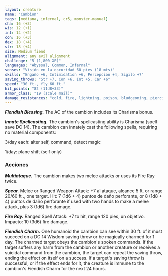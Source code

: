 ```yaml
---
layout: creature
name: "Cambion"
tags: [mediana, infernal, cr5, monster-manual]
cha: 16 (+3)
wis: 12 (+1)
int: 14 (+2)
con: 16 (+3)
dex: 18 (+4)
str: 18 (+4)
size: Medium fiend
alignment: any evil alignment
challenge: "5 (1,800 XP)"
languages: "Abyssal, Common, Infernal"
senses: "Visión en la oscuridad 60 pies (18 mts)"
skills: "Engaño +6, Intimidation +6, Percepción +4, Sigilo +7"
saving_throws: "Str +7, Con +6, Int +5, Car +6"
speed: "30 ft., fly 60 ft."
hit_points: "82 (11d8+33)"
armor_class: "19 (scale mail)"
damage_resistances: "cold, fire, lightning, poison, bludgeoning, piercing, and slashing from nonmagical weapons"
---
```


***Fiendish Blessing.*** The AC of the cambion includes its Charisma bonus.

***Innate Spellcasting.*** The cambion's spellcasting ability is Charisma (spell save DC 14). The cambion can innately cast the following spells, requiring no material components:

3/day each: alter self, command, detect magic

1/day: plane shift (self only)

### Acciones

***Multiataque.*** The cambion makes two melee attacks or uses its Fire Ray twice.

***Spear.*** Melee or Ranged Weapon Attack: +7 al ataque, alcance 5 ft. or range 20/60 ft ., one target. Hit: 7 (1d6 + 4) puntos de daño perforante, or 8 (1d8 + 4) puntos de daño perforante if used with two hands to make a melee attack, plus 3 (1d6) fire damage.

***Fire Ray.*** Ranged Spell Attack: +7 to hit, range 120 pies, un objetivo. Impacto: 10 (3d6) fire damage.

***Fiendish Charm.*** One humanoid the cambion can see within 30 ft. of it must succeed on a DC 14 Wisdom saving throw or be magically charmed for 1 day. The charmed target obeys the cambion's spoken commands. If the target suffers any harm from the cambion or another creature or receives a suicidal command from the cambion, the target can repeat the saving throw, ending the effect on itself on a success. If a target's saving throw is successful, or if the effect ends for it, the creature is immune to the cambion's Fiendish Charm for the next 24 hours.
